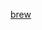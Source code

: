 [brew](https://raw.githubusercontent.com/azohra/strapped/master/straps/brew/latest/README.md ':include')

